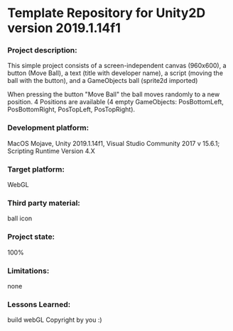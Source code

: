 # Template Repository for Unity2D version 2019.1.14f1

### Project description: 
This simple project consists of a screen-independent canvas (960x600), a button (Move Ball), a text (title with developer name), a script (moving the ball with the button), and a GameObjects ball (sprite2d imported)

When pressing the button "Move Ball" the ball moves randomly to a new position. 4 Positions are available (4 empty GameObjects: PosBottomLeft, PosBottomRight, PosTopLeft, PosTopRight).

### Development platform: 
MacOS Mojave, Unity 2019.1.14f1, Visual Studio Community 2017 v 15.6.1; Scripting Runtime Version 4.X

### Target platform: 
WebGL

### Third party material: 
ball icon

### Project state: 
100%

### Limitations: 
none
### Lessons Learned: 
build webGL
Copyright by you :)